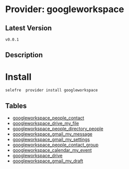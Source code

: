 # Provider: googleworkspace

## Latest Version 

```
v0.0.1
```
## Description 


# Install 

```
selefre  provider install googleworkspace
```


## Tables 

- [googleworkspace_people_contact](googleworkspace_people_contact.md)
- [googleworkspace_drive_my_file](googleworkspace_drive_my_file.md)
- [googleworkspace_people_directory_people](googleworkspace_people_directory_people.md)
- [googleworkspace_gmail_my_message](googleworkspace_gmail_my_message.md)
- [googleworkspace_gmail_my_settings](googleworkspace_gmail_my_settings.md)
- [googleworkspace_people_contact_group](googleworkspace_people_contact_group.md)
- [googleworkspace_calendar_my_event](googleworkspace_calendar_my_event.md)
- [googleworkspace_drive](googleworkspace_drive.md)
- [googleworkspace_gmail_my_draft](googleworkspace_gmail_my_draft.md)


